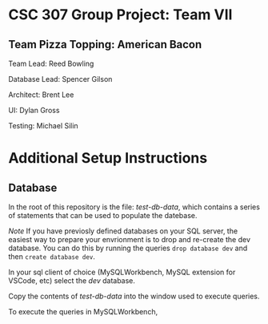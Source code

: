 # CSC 307 Group Project: Team VII
## Team Pizza Topping: American Bacon

Team Lead: Reed Bowling

Database Lead: Spencer Gilson

Architect: Brent Lee

UI: Dylan Gross

Testing: Michael Silin

# Additional Setup Instructions

## Database

In the root of this repository is the file: *test-db-data*, which contains a series of statements that can be used to populate the datebase.

*Note* If you have previosly defined databases on your SQL server, the easiest way to prepare your envrionment is to drop and re-create the dev database. You can do this by running the queries `drop database dev` and then `create database dev`.

In your sql client of choice (MySQLWorkbench, MySQL extension for VSCode, etc) select the *dev* database.

Copy the contents of *test-db-data* into the window used to execute queries.

To execute the queries in MySQLWorkbench, 
